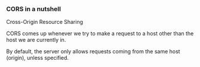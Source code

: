 

### CORS in a nutshell

Cross-Origin Resource Sharing

CORS comes up whenever we try to make a request to a host other than the host we are currently in.

By default, the server only allows requests coming from the same host (origin), unless specified.



 
